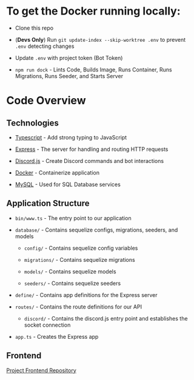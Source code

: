 # To get the Docker running locally:

- Clone this repo

- (**Devs Only**) Run `git update-index --skip-worktree .env` to prevent `.env` detecting changes

- Update `.env` with project token (Bot Token)

- `npm run dock` - Lints Code, Builds Image, Runs Container, Runs Migrations, Runs Seeder, and Starts Server

# Code Overview

## Technologies

- [Typescript](https://www.typescriptlang.org/) - Add strong typing to JavaScript

- [Express](https://www.npmjs.com/package/express) - The server for handling and routing HTTP requests

- [Discord.js](https://discord.js.org/#/) - Create Discord commands and bot interactions

- [Docker](https://www.docker.com/) - Containerize application

- [MySQL](https://www.mysql.com/) - Used for SQL Database services

## Application Structure

- `bin/www.ts` - The entry point to our application

- `database/` - Contains sequelize configs, migrations, seeders, and models

  - `config/` - Contains sequelize config variables

  - `migrations/` - Contains sequelize migrations

  - `models/` - Contains sequelize models

  - `seeders/` - Contains sequelize seeders

- `define/` - Contains app definitions for the Express server

- `routes/` - Contains the route definitions for our API

  - `discord/` - Contains the discord.js entry point and establishes the socket connection

- `app.ts` - Creates the Express app

## Frontend

[Project Frontend Repository](https://github.com/bubbzDotDev/bot-dashboard)
